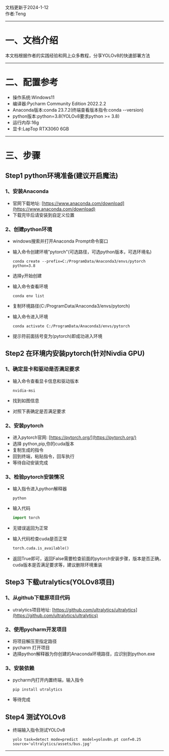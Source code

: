 文档更新于2024-1-12  
作者:Teng
____
# 一、文档介绍
本文档根据作者的实践经验和网上众多教程，分享YOLOv8的快速部署方法
____
# 二、配置参考
- 操作系统:Windows11
- 编译器:Pycharm Community Edition 2022.2.2
- Anaconda版本:conda 23.7.2(终端查看版本指令:conda --version)
- python版本:python=3.8(YOLOv8要求python >= 3.8)
- 运行内存:16g
- 显卡:LapTop RTX3060 6GB
____
# 三、步骤
## Step1 python环境准备(建议开启魔法)
### 1、安装Anaconda
- 官网下载地址: [https://www.anaconda.com/download](https://www.anaconda.com/download)
- 下载完毕后请安装到自定义位置
### 2、创建python环境
- windows搜索并打开Anaconda Prompt命令窗口
- 输入命令创建环境"pytorch"(可选路径，可选python版本，可选环境名)
 
  `conda create --prefix=C:/ProgramData/Anaconda3/envs/pytorch python=3.8`
- 选择y开始创建
- 输入命令查看环境
  
  `conda env list`
- 复制环境路径(C:/ProgramData/Anaconda3/envs/pytorch)
- 输入命令进入环境
  
  `conda activate C:/ProgramData/Anaconda3/envs/pytorch`
- 提示符前面括号变为(pytorch)即成功进入环境
## Step2 在环境内安装pytorch(针对Nivdia GPU)
### 1、确定显卡和驱动是否满足要求
- 输入命令查看显卡信息和驱动版本
  
  `nvidia-msi`
- 找到如图信息
- 对照下表确定是否满足要求
### 2、安装pytorch
- 进入pytorch官网: [https://pytorch.org/](https://pytorch.org/)
- 选择 python,pip,你的cuda版本
- 复制生成的指令
- 回到终端，粘贴指令，回车执行
- 等待自动安装完成
### 3、检验pytorch安装情况
- 输入指令进入python解释器
  
  `python`
- 输入代码
  
  ```python
  import torch
  ```
- 无错误返回为正常
- 输入代码检查cuda是否正常
  
  ```python
  torch.cuda.is_available()
  ```
- 返回True即可，返回False需要检查前面的pytorch安装步骤，版本是否正确，cuda版本是否满足要求等，建议删除环境重装
## Step3 下载utralytics(YOLOv8项目)
### 1、从github下载原项目代码
- utralytics项目地址: [https://github.com/ultralytics/ultralytics](https://github.com/ultralytics/ultralytics)
### 2、使用pycharm开发项目
- 将项目解压至指定路径
- pycharm 打开项目
- 选择python解释器为你创建的Anaconda环境路径，应识别到python.exe
### 3、安装依赖
- pycharm内打开内置终端，输入指令
  
  `pip install utralytics`
- 等待完成
## Step4 测试YOLOv8
- 终端输入指令测试YOLOv8
  
  `yolo task=detect mode=predict  model=yolov8n.pt conf=0.25 source='ultralytics/assets/bus.jpg'`
____
